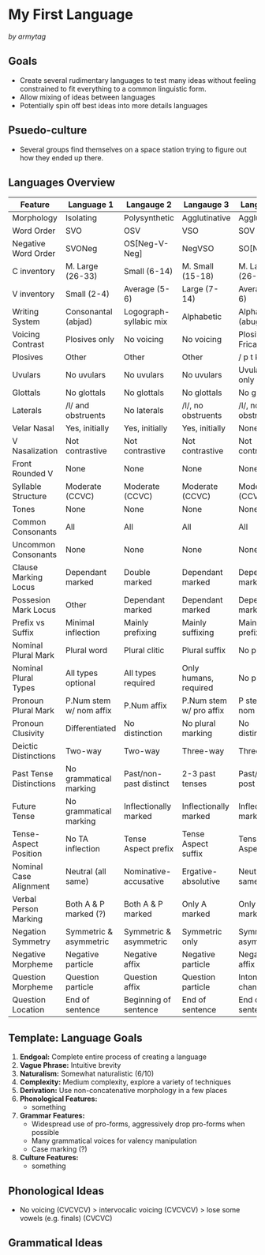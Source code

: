 # My First Language

_by armytag_

## Goals

 - Create several rudimentary languages to test many ideas without feeling constrained to fit everything to a common linguistic form.
 - Allow mixing of ideas between languages
 - Potentially spin off best ideas into more details languages

## Psuedo-culture

 - Several groups find themselves on a space station trying to figure out how they ended up there.
 
## Languages Overview

| Feature                 | Language 1              | Langauge 2              | Langauge 3              | Langauge 4              |
|---                      |---                      |---                      |---                      |---                      |
| Morphology              | Isolating               | Polysynthetic           | Agglutinative           | Agglutinative           |
| Word Order              | SVO                     | OSV                     | VSO                     | SOV                     |
| Negative Word Order     | SVONeg                  | OS[Neg-V-Neg]           | NegVSO                  | SO[Neg-V]               |
| C inventory             | M. Large (26-33)        | Small (6-14)            | M. Small (15-18)        | M. Large (26-33)        |
| V inventory             | Small (2-4)             | Average (5-6)           | Large (7-14)            | Average (5-6)           |
| Writing System          | Consonantal (abjad)     | Logograph-syllabic mix  | Alphabetic              | Alphasyllabic (abugida) |
| Voicing Contrast        | Plosives only           | No voicing              | No voicing              | Plosives & Fricatives   |
| Plosives                | Other                   | Other                   | Other                   | / p t k b d g /         |
| Uvulars                 | No uvulars              | No uvulars              | No uvulars              | Uvular stops only       |
| Glottals                | No glottals             | No glottals             | No glottals             | No glottals             |
| Laterals                | /l/ and obstruents      | No laterals             | /l/, no obstruents      | /l/, no obstruents      |
| Velar Nasal             | Yes, initially          | Yes, initially          | Yes, initially          | None                    |
| V Nasalization          | Not contrastive         | Not contrastive         | Not contrastive         | Not contrastive         |
| Front Rounded V         | None                    | None                    | None                    | None                    |
| Syllable Structure      | Moderate (CCVC)         | Moderate (CCVC)         | Moderate (CCVC)         | Moderate (CCVC)         |
| Tones                   | None                    | None                    | None                    | None                    |
| Common Consonants       | All                     | All                     | All                     | All                     |
| Uncommon Consonants     | None                    | None                    | None                    | None                    |
| Clause Marking Locus    | Dependant marked        | Double marked           | Dependant marked        | Dependant marked        |
| Possesion Mark Locus    | Other                   | Dependant marked        | Dependant marked        | Dependant marked        |
| Prefix vs Suffix        | Minimal inflection      | Mainly prefixing        | Mainly suffixing        | Mainly prefixing        |
| Nominal Plural Mark     | Plural word             | Plural clitic           | Plural suffix           | No plural               |
| Nominal Plural Types    | All types optional      | All types required      | Only humans, required   | No plural               |
| Pronoun Plural Mark     | P.Num stem w/ nom affix | P.Num affix             | P.Num stem w/ pro affix | P stem w/ nom affix     |
| Pronoun Clusivity       | Differentiated          | No distinction          | No plural marking       | No distinction          |
| Deictic Distinctions    | Two-way                 | Two-way                 | Three-way               | Three-way               |
| Past Tense Distinctions | No grammatical marking  | Past/non-past distinct  | 2-3 past tenses         | Past/non-post distinct  |
| Future Tense            | No grammatical marking  | Inflectionally marked   | Inflectionally marked   | Inflectionally marked   |
| Tense-Aspect Position   | No TA inflection        | Tense Aspect prefix     | Tense Aspect suffix     | Tense Aspect suffix     |
| Nominal Case Alignment  | Neutral (all same)      | Nominative-accusative   | Ergative-absolutive     | Neutral (all same)      |
| Verbal Person Marking   | Both A & P marked (?)   | Both A & P marked       | Only A marked           | Only P marked           |
| Negation Symmetry       | Symmetric & asymmetric  | Symmetric & asymmetric  | Symmetric only          | Symmetric & asymmetric  |
| Negative Morpheme       | Negative particle       | Negative affix          | Negative particle       | Negative affix          |
| Question Morpheme       | Question particle       | Question affix          | Question particle       | Intonation change       |
| Question Location       | End of sentence         | Beginning of sentence   | End of sentence         | End of sentence         |

## Template: Language Goals

1. **Endgoal:** Complete entire process of creating a language
2. **Vague Phrase:** Intuitive brevity
3. **Naturalism:** Somewhat naturalistic (6/10)
4. **Complexity:** Medium complexity, explore a variety of techniques
5. **Derivation:** Use non-concatenative morphology in a few places
6. **Phonological Features:** 
    - something
7. **Grammar Features:**
    - Widespread use of pro-forms, aggressively drop pro-forms when possible
    - Many grammatical voices for valency manipulation
    - Case marking (?)
8. **Culture Features:** 
    - something

## Phonological Ideas

 - No voicing (CVCVCV) > intervocalic voicing (CVCVCV) > lose some vowels (e.g. finals) (CVCVC)

## Grammatical Ideas
